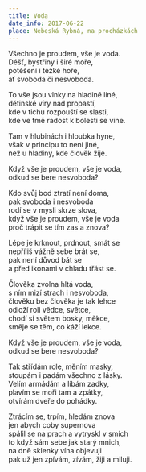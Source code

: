 ```yaml
---
title: Voda
date_info: 2017-06-22
place: Nebeská Rybná, na procházkách
---
```


Všechno je proudem, vše je voda.  
Déšť, bystřiny i širé moře,  
potěšení i těžké hoře,  
ať svoboda či nesvoboda.  

To vše jsou vlnky na hladině líné,  
dětinské víry nad propastí,  
kde v tichu rozpouští se slasti,  
kde ve tmě radost k bolesti se vine.  

Tam v hlubinách i hloubka hyne,  
však v principu to není jiné,  
než u hladiny, kde člověk žije.  

Když vše je proudem, vše je voda,  
odkud se bere nesvoboda?  

Kdo svůj bod ztratí není doma,  
pak svoboda i nesvoboda  
rodí se v mysli skrze slova,  
když vše je proudem, vše je voda  
proč trápit se tím zas a znova?  

Lépe je krknout, prdnout, smát se  
nepříliš vážně sebe brát se,  
pak není důvod bát se  
a před ikonami v chladu třást se.  

Člověka zvolna hltá voda,  
s ním mizí strach i nesvoboda,  
člověku bez člověka je tak lehce  
odloží roli vědce, světce,  
chodí si světem bosky, měkce,  
směje se těm, co káží lekce.  

Když vše je proudem, vše je voda,  
odkud se bere nesvoboda?  

Tak střídám role, měním masky,  
stoupám i padám všechno z lásky.  
Velím armádám a líbám zadky,  
plavím se moři tam a zpátky,  
otvírám dveře do pohádky.  

Ztrácím se, trpím, hledám znova  
jen abych coby supernova  
spálil se na prach a vytryskl v smích  
to když sám sebe jak starý mnich,  
na dně sklenky vína objevuji  
pak už jen zpívám, zívám, žiji a miluji.  
